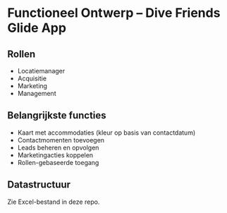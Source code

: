 # Functioneel Ontwerp – Dive Friends Glide App

## Rollen
- Locatiemanager
- Acquisitie
- Marketing
- Management

## Belangrijkste functies
- Kaart met accommodaties (kleur op basis van contactdatum)
- Contactmomenten toevoegen
- Leads beheren en opvolgen
- Marketingacties koppelen
- Rollen-gebaseerde toegang

## Datastructuur
Zie Excel-bestand in deze repo.
